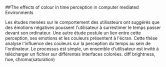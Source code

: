 ##The effects of colour in time perception in computer mediated Environments

Les études menées sur le comportement des utilisateurs ont suggérés que des émotions négatives poussent l'utilisateur à surrestimer le temps passer devant son ordinateur. Une autre étude postule un lien entre cette perception, ses emotions et les couleurs présentent à l'écran.
Cette thèse analyse l'influence des couleurs sur la perception du temps au sein de l'ordinateur. Le processus est simple, un ensemble d'utilisateur est invité à télécharger un fichier sur différentes interfaces colorées. diff brightness, hue, chroma(saturation)
